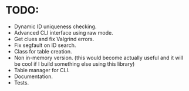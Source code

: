 # TODO:
- Dynamic ID uniqueness checking.
- Advanced CLI interface using raw mode.
- Get clues and fix Valgrind errors.
- Fix segfault on ID search.
- Class for table creation.
- Non in-memory version. (this would become actually useful and it will be cool if I build something else using this library)
- Table manager for CLI.
- Documentation.
- Tests.
